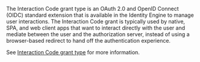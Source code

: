 <ApiLifecycle access="ie" /><br>
<ApiLifecycle access="Limited GA" /><br>

The Interaction Code grant type is an OAuth 2.0 and OpenID Connect (OIDC) standard extension that is available in the Identity Engine to manage user interactions. The Interaction Code grant is typically used by native, SPA, and web client apps that want to interact directly with the user and mediate between the user and the authorization server, instead of using a browser-based redirect to hand off the authentication experience.

See [Interaction Code grant type](/docs/concepts/interaction-code) for more information.
